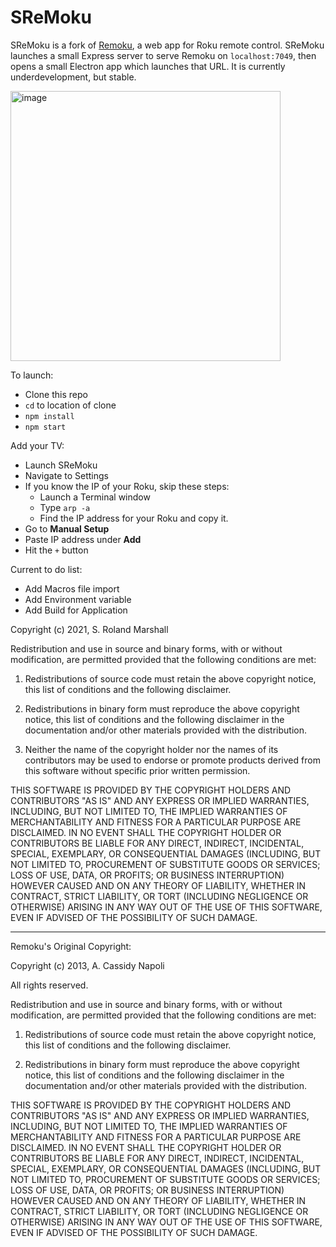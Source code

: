 # SReMoku

SReMoku is a fork of [Remoku](https://github.com/gonzotek/remoku), a web app for Roku remote control.
SReMoku launches a small Express server to serve Remoku on `localhost:7049`, then opens a small Electron app which launches that URL.
It is currently underdevelopment, but stable.

<img width="432" alt="image" src="https://user-images.githubusercontent.com/12804079/123563105-ccff4800-d780-11eb-909a-2f2c9d7d7f84.png">

To launch:

- Clone this repo
- `cd` to location of clone
- `npm install`
- `npm start`

Add your TV:

- Launch SReMoku
- Navigate to Settings
- If you know the IP of your Roku, skip these steps:
  - Launch a Terminal window
  - Type `arp -a`
  - Find the IP address for your Roku and copy it.
- Go to **Manual Setup**
- Paste IP address under **Add**
- Hit the `+` button

Current to do list:

- Add Macros file import
- Add Environment variable
- Add Build for Application

Copyright (c) 2021, S. Roland Marshall

Redistribution and use in source and binary forms, with or without modification, are permitted provided that the following conditions are met:

1. Redistributions of source code must retain the above copyright notice, this list of conditions and the following disclaimer.

2. Redistributions in binary form must reproduce the above copyright notice, this list of conditions and the following disclaimer in the documentation and/or other materials provided with the distribution.

3. Neither the name of the copyright holder nor the names of its contributors may be used to endorse or promote products derived from this software without specific prior written permission.

THIS SOFTWARE IS PROVIDED BY THE COPYRIGHT HOLDERS AND CONTRIBUTORS "AS IS" AND ANY EXPRESS OR IMPLIED WARRANTIES, INCLUDING, BUT NOT LIMITED TO, THE IMPLIED WARRANTIES OF MERCHANTABILITY AND FITNESS FOR A PARTICULAR PURPOSE ARE DISCLAIMED. IN NO EVENT SHALL THE COPYRIGHT HOLDER OR CONTRIBUTORS BE LIABLE FOR ANY DIRECT, INDIRECT, INCIDENTAL, SPECIAL, EXEMPLARY, OR CONSEQUENTIAL DAMAGES (INCLUDING, BUT NOT LIMITED TO, PROCUREMENT OF SUBSTITUTE GOODS OR SERVICES; LOSS OF USE, DATA, OR PROFITS; OR BUSINESS INTERRUPTION) HOWEVER CAUSED AND ON ANY THEORY OF LIABILITY, WHETHER IN CONTRACT, STRICT LIABILITY, OR TORT (INCLUDING NEGLIGENCE OR OTHERWISE) ARISING IN ANY WAY OUT OF THE USE OF THIS SOFTWARE, EVEN IF ADVISED OF THE POSSIBILITY OF SUCH DAMAGE.

---

Remoku's Original Copyright:

Copyright (c) 2013, A. Cassidy Napoli

All rights reserved.

Redistribution and use in source and binary forms, with or without modification, are permitted provided that the following
conditions are met:

1. Redistributions of source code must retain the above copyright notice, this list of conditions and the following
   disclaimer.

2. Redistributions in binary form must reproduce the above copyright notice, this list of conditions and the following
   disclaimer in the documentation and/or other materials provided with the distribution.

THIS SOFTWARE IS PROVIDED BY THE COPYRIGHT HOLDERS AND CONTRIBUTORS "AS IS" AND ANY EXPRESS OR IMPLIED WARRANTIES,
INCLUDING, BUT NOT LIMITED TO, THE IMPLIED WARRANTIES OF MERCHANTABILITY AND FITNESS FOR A PARTICULAR PURPOSE ARE
DISCLAIMED. IN NO EVENT SHALL THE COPYRIGHT HOLDER OR CONTRIBUTORS BE LIABLE FOR ANY DIRECT, INDIRECT, INCIDENTAL,
SPECIAL, EXEMPLARY, OR CONSEQUENTIAL DAMAGES (INCLUDING, BUT NOT LIMITED TO, PROCUREMENT OF SUBSTITUTE GOODS OR
SERVICES; LOSS OF USE, DATA, OR PROFITS; OR BUSINESS INTERRUPTION) HOWEVER CAUSED AND ON ANY THEORY OF LIABILITY, WHETHER
IN CONTRACT, STRICT LIABILITY, OR TORT (INCLUDING NEGLIGENCE OR OTHERWISE) ARISING IN ANY WAY OUT OF THE USE OF THIS
SOFTWARE, EVEN IF ADVISED OF THE POSSIBILITY OF SUCH DAMAGE.
